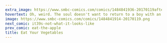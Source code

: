 ```yaml
---
extra_image: https://www.smbc-comics.com/comics/1484841936-20170119after.png
hovertext: Oh, weird. The soul doesn't want to return to a boy with an untidy room.
image: https://www.smbc-comics.com/comics/1484841914-20170119.png
next_comic: it39s-not-what-it-looks-like
prev_comic: eat-the-apple
title: Eat Your Vegetables
---
```


